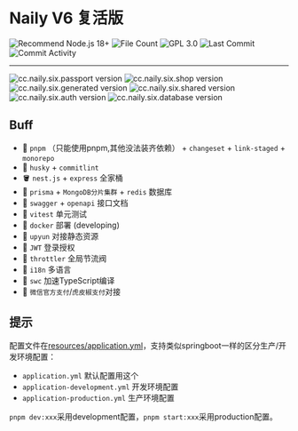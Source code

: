 # Naily V6 复活版

![Recommend Node.js 18+](https://img.shields.io/badge/Recommend%20Node.js-18+-green.svg)
![File Count](https://img.shields.io/github/directory-file-count/nailyjs/Nai-Six)
![GPL 3.0](https://img.shields.io/github/license/nailyjs/Nai-Six)
![Last Commit](https://img.shields.io/github/last-commit/nailyjs/Nai-Six)
![Commit Activity](https://img.shields.io/github/commit-activity/m/nailyjs/Nai-Six)

---

![cc.naily.six.passport version](https://img.shields.io/github/package-json/v/nailyjs/Nai-Six?filename=apps%2Fpassport%2Fpackage.json&label=cc.naily.six.passport)
![cc.naily.six.shop version](https://img.shields.io/github/package-json/v/nailyjs/Nai-Six?filename=apps%2Fshop%2Fpackage.json&label=cc.naily.six.shop)
![cc.naily.six.generated version](https://img.shields.io/github/package-json/v/nailyjs/Nai-Six?filename=libraries%2Fgenerated%2Fpackage.json&label=cc.naily.six.generated)
![cc.naily.six.shared version](https://img.shields.io/github/package-json/v/nailyjs/Nai-Six?filename=libraries%2Fshared%2Fpackage.json&label=cc.naily.six.shared)
![cc.naily.six.auth version](https://img.shields.io/github/package-json/v/nailyjs/Nai-Six?filename=vendors%2Fauth%2Fpackage.json&label=cc.naily.six.auth)
![cc.naily.six.database version](https://img.shields.io/github/package-json/v/nailyjs/Nai-Six?filename=vendors%2Fauth%2Fpackage.json&label=cc.naily.six.database)

## Buff

- 🥣 `pnpm` （只能使用pnpm,其他没法装齐依赖） + `changeset` + `link-staged` + `monorepo`
- 🍕 `husky` + `commitlint`
- 🪣 `nest.js` + `express` 全家桶
- 🧁 `prisma` + `MongoDB分片集群` + `redis` 数据库
- 🍩 `swagger` + `openapi` 接口文档
- 🍿 `vitest` 单元测试
- 🍭 `docker` 部署 (developing)
- 🍬 `upyun` 对接静态资源
- 🍪 `JWT` 登录授权
- 🍫 `throttler` 全局节流阀
- 🍿 `i18n` 多语言
- 🍭 `swc` 加速TypeScript编译
- 🍩 `微信官方支付`/`虎皮椒支付`对接

## 提示

配置文件在[resources/application.yml](resources/application.yml)，支持类似springboot一样的区分生产/开发环境配置：

- `application.yml` 默认配置用这个
- `application-development.yml` 开发环境配置
- `application-production.yml` 生产环境配置

`pnpm dev:xxx`采用development配置，`pnpm start:xxx`采用production配置。
